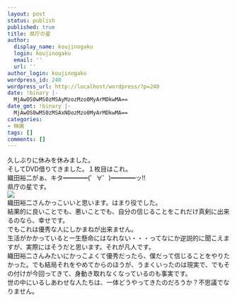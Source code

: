 ```yaml
---
layout: post
status: publish
published: true
title: 県庁の星
author:
  display_name: koujinogaku
  login: koujinogaku
  email: ''
  url: ''
author_login: koujinogaku
wordpress_id: 240
wordpress_url: http://localhost/wordpress/?p=240
date: !binary |-
  MjAwOS0wMS0zMSAyMzozMzo0MyArMDkwMA==
date_gmt: !binary |-
  MjAwOS0wMS0zMSAxNDozMzo0MyArMDkwMA==
categories:
- 映画
tags: []
comments: []
---
```

<p>久しぶりに休みを休みました。<br />
そしてDVD借りてきました。１枚目はこれ。<br />
織田裕二がぁ、キタ━━━━(゜∀゜)━━━━ッ!!<br />
県庁の星です。<br />
<a href="http://hb.afl.rakuten.co.jp/hgc/093e8c3e.cf377d26.093e8c3f.3a25b2b1/?pc=http%3a%2f%2fitem.rental.rakuten.co.jp%2fdvd%2fpr%3daffili-inc1%2f1002485%2f%3fdev%3ddafl1002485&m=http%3a%2f%2fm.rakuten.co.jp%2f" target="_blank"><img src="http://hbb.afl.rakuten.co.jp/hgb/?pc=http%3a%2f%2fimage.rental.rakuten.co.jp%2fdata%2f30%2f05%2f1002485_m.jpg&m=http%3a%2f%2fimage.rakuten.co.jp%2fcom%2finc%2fdirectory-afl%2fshare%2fimg%2ficn%2fdefault_mobile_banner.gif" border="0"></a><br />
織田裕二さんかっこいいと思います。はまり役でした。<br />
結果的に良いことでも、悪いことでも、自分の信じることをこれだけ真剣に出来るのなら、幸せです。<br />
でもこれは優秀な人にしかまねが出来ません。<br />
生活がかかっていると一生懸命にはなれない・・・ってなにか逆説的に聞こえますが、実際にはそうだと思います。それが凡人です。<br />
織田裕二さんみたいにかっこよくて優秀だったら、僕だって信じることをやりたかった。でも結局それをやめてからのほうが、うまくいったのは現実で、でもその付けが今回ってきて、身動き取れなくなっているのも事実です。<br />
世の中にいるしあわせな人たちは、一体どうやってきたのだろうか？不思議でなりません。</p>
